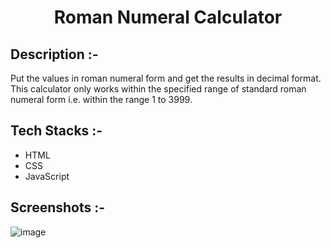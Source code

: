 # <p align="center">Roman Numeral Calculator</p>

## Description :-

Put the values in roman numeral form and get the results in decimal format.
This calculator only works within the specified range of standard roman numeral form i.e. within the range 1 to 3999.

## Tech Stacks :-

- HTML
- CSS
- JavaScript

## Screenshots :-

![image]()
